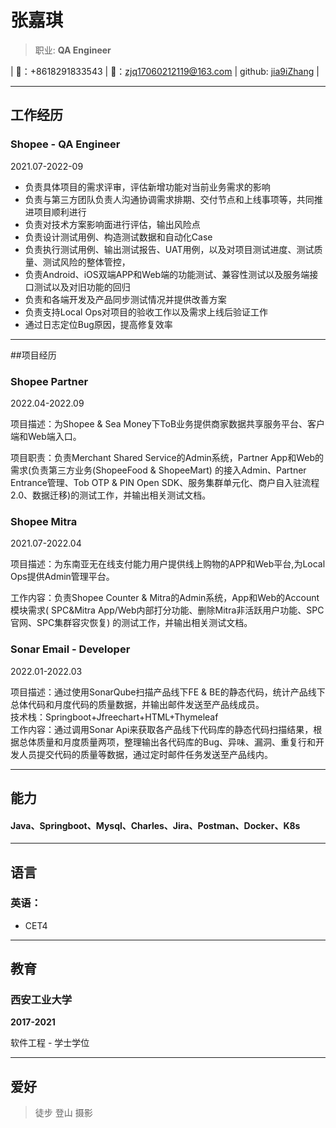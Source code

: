 # **张嘉琪**

>职业: **QA Engineer**

| 📱：+8618291833543 | 📮：zjq17060212119@163.com | github: [jia9iZhang](https://github.com/jia9iZhang) |

------

## ‍工作经历

### **Shopee - QA** Engineer

2021.07-2022-09
- 负责具体项目的需求评审，评估新增功能对当前业务需求的影响
- 负责与第三方团队负责人沟通协调需求排期、交付节点和上线事项等，共同推进项目顺利进行
- 负责对技术方案影响面进行评估，输出风险点
- 负责设计测试用例、构造测试数据和自动化Case
- 负责执行测试用例、输出测试报告、UAT用例，以及对项目测试进度、测试质量、测试风险的整体管控，
- 负责Android、iOS双端APP和Web端的功能测试、兼容性测试以及服务端接口测试以及对旧功能的回归
- 负责和各端开发及产品同步测试情况并提供改善方案
- 负责支持Local Ops对项目的验收工作以及需求上线后验证工作
- 通过日志定位Bug原因，提高修复效率

------

##项目经历

### Shopee Partner

2022.04-2022.09

项目描述：为Shopee & Sea Money下ToB业务提供商家数据共享服务平台、客户端和Web端入口。

项目职责：负责Merchant Shared Service的Admin系统，Partner App和Web的需求(负责第三方业务(ShopeeFood & ShopeeMart)
的接入Admin、Partner Entrance管理、Tob OTP & PIN Open SDK、服务集群单元化、商户自入驻流程2.0、数据迁移)的测试工作，并输出相关测试文档。

### Shopee Mitra

2021.07-2022.04

项目描述：为东南亚无在线支付能力用户提供线上购物的APP和Web平台,为Local Ops提供Admin管理平台。

工作内容：负责Shopee Counter & Mitra的Admin系统，App和Web的Account模块需求( SPC&Mitra App/Web内部打分功能、删除Mitra非活跃用户功能、SPC官网、SPC集群容灾恢复)
的测试工作，并输出相关测试文档。

### Sonar Email - Developer

2022.01-2022.03

项目描述：通过使用SonarQube扫描产品线下FE & BE的静态代码，统计产品线下总体代码和月度代码的质量数据，并输出邮件发送至产品线成员。\
技术栈：Springboot+Jfreechart+HTML+Thymeleaf \
工作内容：通过调用Sonar Api来获取各产品线下代码库的静态代码扫描结果，根据总体质量和月度质量两项，整理输出各代码库的Bug、异味、漏洞、重复行和开发人员提交代码的质量等数据，通过定时邮件任务发送至产品线内。

------

## ‍能力

#### Java、Springboot、Mysql、Charles、Jira、Postman、Docker、K8s

------

## 语言

### 英语：

- CET4

------

## 教育

### 西安工业大学

**2017-2021**

软件工程 - 学士学位

------

## 爱好

> 徒步
> 登山
> 摄影